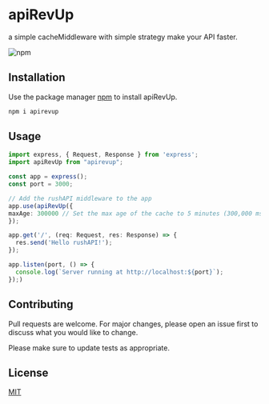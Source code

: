 # apiRevUp

a simple cacheMiddleware with simple strategy make your API faster.

<img alt="npm" src="https://img.shields.io/npm/v/apirevup">

## Installation

Use the package manager [npm](https://www.npmjs.com/) to install apiRevUp.

```bash
npm i apirevup
```

## Usage

```typescript
import express, { Request, Response } from 'express';
import apiRevUp from "apirevup";

const app = express();
const port = 3000;

// Add the rushAPI middleware to the app
app.use(apiRevUp({
maxAge: 300000 // Set the max age of the cache to 5 minutes (300,000 ms)
}); 

app.get('/', (req: Request, res: Response) => {
  res.send('Hello rushAPI!');
});

app.listen(port, () => {
  console.log(`Server running at http://localhost:${port}`);
});)
```

## Contributing

Pull requests are welcome. For major changes, please open an issue first
to discuss what you would like to change.

Please make sure to update tests as appropriate.

## License

[MIT](https://choosealicense.com/licenses/mit/)
